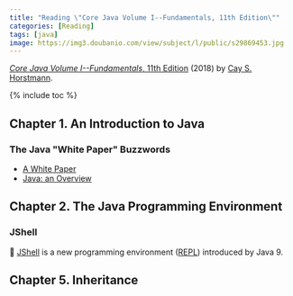 ```yaml
---
title: "Reading \"Core Java Volume I--Fundamentals, 11th Edition\""
categories: [Reading]
tags: [java]
image: https://img3.doubanio.com/view/subject/l/public/s29869453.jpg
---
```


[*Core Java Volume I--Fundamentals*, 11th Edition](https://www.amazon.com/dp/0135166306) (2018) by [Cay S. Horstmann](https://www.horstmann.com/).

{% include toc %}

## Chapter 1. An Introduction to Java

### The Java "White Paper" Buzzwords

- [A White Paper](https://www.oracle.com/technetwork/java/langenv-140151.html)
- [Java: an Overview](http://horstmann.com/corejava/java-an-overview/7Gosling.pdf)

## Chapter 2. The Java Programming Environment

### JShell

:tada: [JShell](https://docs.oracle.com/javase/9/jshell/introduction-jshell.htm) is a new programming environment ([REPL](https://en.wikipedia.org/wiki/Read%E2%80%93eval%E2%80%93print_loop)) introduced by Java 9.

## Chapter 5. Inheritance

